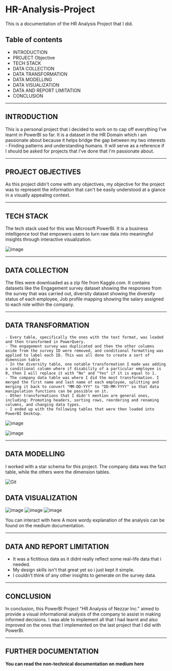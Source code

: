 # HR-Analysis-Project
This is a documentation of the HR Analysis Project that I did.

## Table of contents
- INTRODUCTION
- PROJECT Objective
- TECH STACK
- DATA COLLECTION
- DATA TRANSFORMATION
- DATA MODELLING
- DATA VISUALIZATION
- DATA AND REPORT LIMITATION
- CONCLUSION



---
## INTRODUCTION
This is a personal project that i decided to work on to cap off everything I've learnt in PowerBI so far. It is a dataset in the HR Domain which i am passionate about because it helps bridge the gap between my two interests - Finding patterns and understanding humans. It will serve as a reference if I should be asked for projects that I've done that I'm passionate about.


---
## PROJECT OBJECTIVES
As this project didn't come with any objectives, my objective for the project was to represent the information that can't be easily understood at a glance in a visually appealing context.


---
## TECH STACK
The tech stack used for this was Microsoft PowerBI. It is a business intelligence tool that empowers users to turn raw data into meaningful insights through interactive visualization.

![image](https://github.com/N3zzar/HR-Analysis-Project/assets/85373417/1f11f395-027a-47ea-a965-ebcee0a3c0c6)


---
## DATA COLLECTION
The files were downloaded as a zip file from Kaggle.com. It contains datasets like the Engagement survey dataset showing the responses from the survey that was carried out, diversity dataset showing the diversity status of each employee, Job profile mapping showing the salary assigned to each role within the company.




---
## DATA TRANSFORMATION
````
- Every table, specifically the ones with the text format, was loaded and then transformed in PowerQuery.
- The engagement survey was duplicated and then the other columns aside from the survey ID were removed, and conditional formatting was applied to label each ID. This was all done to create a sort of dimension table
- In the diversity table, one notable transformation I made was adding a conditional column where if disability of a particular employee is 0, then I will replace it with "No" and "Yes" if it is equal to 1.
- The company data table was where I did the most transformation. I merged the first name and last name of each employee, splitting and merging it back to convert "MM-DD-YYY" to "DD-MM-YYYY" so that data manipulation functions can be possible on it.
- Other transformations that I didn't mention are general ones, including: Promoting headers, sorting rows, reordering and renaming columns, and changing data types. 
- I ended up with the following tables that were then loaded into PowerBI Desktop.
````
![image](https://github.com/N3zzar/HR-Analysis-Project/assets/85373417/3e656055-7c7c-4234-b5c5-a9a1fa59ddd9)

![image](https://github.com/N3zzar/HR-Analysis-Project/assets/85373417/c0d86a6f-2d9c-4c60-adf9-21a05ad6d9c4)




---

## DATA MODELLING
I worked with a star schema for this project. The company data was the fact table, while the others were the dimension tables.

![Git](https://github.com/N3zzar/HR-Analysis-Project/assets/85373417/259c5ef4-0c76-467d-a729-36c965fddd74)

## DATA VISUALIZATION
![image](https://github.com/N3zzar/HR-Analysis-Project/assets/85373417/f0aa3ed9-048f-461f-8c3a-c2d945bdc18c)
![image](https://github.com/N3zzar/HR-Analysis-Project/assets/85373417/293f2094-6d37-44aa-ba37-5a69cd71f49a)
![image](https://github.com/N3zzar/HR-Analysis-Project/assets/85373417/162f148b-ba9a-4c59-92ae-f1c52361a7b4)

You can interact with here 
A more wordy explanation of the analysis can be found on the medium documentation.


---
## DATA AND REPORT LIMITATION
- It was a fictitious data as it didnt really reflect some real-life data that i needed.
- My design skills isn't that great yet so i just kept it simple.
- I couldn't think of any other insights to generate on the survey data.


---
## CONCLUSION
In conclusion, this PowerBI Project "HR Analysis of Nezzar Inc." aimed to provide a visual informational analysis of the company to assist in making informed decisions. I was able to implement all that I had learnt and also improved on the ones that I implemented on the last project that I did with PowerBI.

---
## FURTHER DOCUMENTATION
**You can read the non-technical documentation on medium here**


